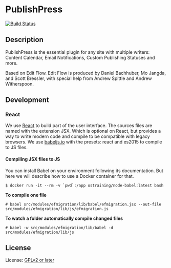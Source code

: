 # PublishPress

[![Build Status](https://travis-ci.org/OSTraining/PublishPress.svg?branch=development)](https://travis-ci.org/OSTraining/PublishPress)

## Description

PublishPress is the essential plugin for any site with multiple writers: Content Calendar, Email Notifications, Custom Publishing Statuses and more.

Based on Edit Flow. Edit Flow is produced by Daniel Bachhuber, Mo Jangda, and Scott Bressler, with special help from Andrew Spittle and Andrew Witherspoon.

## Development

### React

We use [React](https://facebook.github.io/react/) to build part of the user interface.
The sources files are named with the extension JSX. Which is optional on React, but provides a way to write modern code and compile to be compatible with legacy browsers. We use [babeljs.io](Babel) with the presets: react and es2015 to compile to JS files.

#### Compiling JSX files to JS

You can install Babel on your environment following its documentation. But here we will describe how to use a Docker container for that.

```
$ docker run -it --rm -v `pwd`:/app ostraining/node-babel:latest bash
```

**To compile one file**

```
# babel src/modules/efmigration/lib/babel/efmigration.jsx --out-file src/modules/efmigration/lib/js/efmigration.js
```

**To watch a folder automatically compile changed files**

```
# babel -w src/modules/efmigration/lib/babel -d src/modules/efmigration/lib/js
```

## License

License: [GPLv2 or later](http://www.gnu.org/licenses/gpl-2.0.html)
